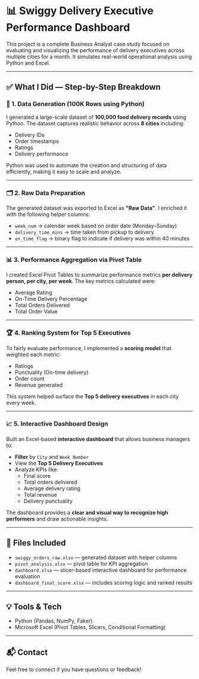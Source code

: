 # 📊 Swiggy Delivery Executive Performance Dashboard

This project is a complete Business Analyst case study focused on evaluating and visualizing the performance of delivery executives across multiple cities for a month. It simulates real-world operational analysis using Python and Excel.

---

## ✅ What I Did — Step-by-Step Breakdown

### 🧪 1. Data Generation (100K Rows using Python)
I generated a large-scale dataset of **100,000 food delivery records** using Python. The dataset captures realistic behavior across **8 cities** including:
- Delivery IDs
- Order timestamps
- Ratings
- Delivery performance

Python was used to automate the creation and structuring of data efficiently, making it easy to scale and analyze.

---

### 🗂️ 2. Raw Data Preparation
The generated dataset was exported to Excel as **"Raw Data"**. I enriched it with the following helper columns:
- `week_num` → calendar week based on order date (Monday–Sunday)
- `delivery_time_mins` → time taken from pickup to delivery
- `on_time_flag` → binary flag to indicate if delivery was within 40 minutes

---

### 📊 3. Performance Aggregation via Pivot Table
I created Excel Pivot Tables to summarize performance metrics **per delivery person, per city, per week**. The key metrics calculated were:
- Average Rating
- On-Time Delivery Percentage
- Total Orders Delivered
- Total Order Value

---

### 🏆 4. Ranking System for Top 5 Executives
To fairly evaluate performance, I implemented a **scoring model** that weighted each metric:
- Ratings
- Punctuality (On-time delivery)
- Order count
- Revenue generated

This system helped surface the **Top 5 delivery executives** in each city every week.

---

### 📈 5. Interactive Dashboard Design
Built an Excel-based **interactive dashboard** that allows business managers to:
- **Filter** by `City` and `Week Number`
- View the **Top 5 Delivery Executives**
- Analyze KPIs like:
  - Final score
  - Total orders delivered
  - Average delivery rating
  - Total revenue
  - Delivery punctuality

The dashboard provides a **clear and visual way to recognize high performers** and draw actionable insights.

---

## 📁 Files Included
- `swiggy_orders_raw.xlsx` — generated dataset with helper columns
- `pivot_analysis.xlsx` — pivot table for KPI aggregation
- `dashboard.xlsx` — slicer-based interactive dashboard for performance evaluation
- `dashboard_final_score.xlsx` — includes scoring logic and ranked results

---

## 💡 Tools & Tech
- Python (Pandas, NumPy, Faker)
- Microsoft Excel (Pivot Tables, Slicers, Conditional Formatting)

---

## 📬 Contact
Feel free to connect if you have questions or feedback!

